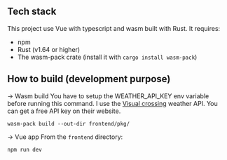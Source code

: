 ## Tech stack

This project use Vue with typescript and wasm built with Rust.
It requires:
- npm
- Rust (v1.64 or higher)
- The wasm-pack crate (install it with `cargo install wasm-pack`)

## How to build (development purpose)

-> Wasm build
You have to setup the WEATHER_API_KEY env variable before running this command. I use the [Visual crossing](https://www.visualcrossing.com/) weather API. You can get a free API key on their website.
```
wasm-pack build --out-dir frontend/pkg/
```

-> Vue app
From the `frontend` directory:
```
npm run dev
```